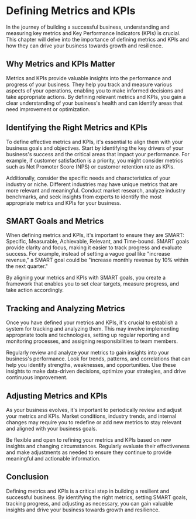# Defining Metrics and KPIs

In the journey of building a successful business, understanding and measuring key metrics and Key Performance Indicators (KPIs) is crucial. This chapter will delve into the importance of defining metrics and KPIs and how they can drive your business towards growth and resilience.

## Why Metrics and KPIs Matter

Metrics and KPIs provide valuable insights into the performance and progress of your business. They help you track and measure various aspects of your operations, enabling you to make informed decisions and take appropriate actions. By defining relevant metrics and KPIs, you gain a clear understanding of your business's health and can identify areas that need improvement or optimization.

## Identifying the Right Metrics and KPIs

To define effective metrics and KPIs, it's essential to align them with your business goals and objectives. Start by identifying the key drivers of your business's success and the critical areas that impact your performance. For example, if customer satisfaction is a priority, you might consider metrics such as Net Promoter Score (NPS) or customer retention rate as KPIs.

Additionally, consider the specific needs and characteristics of your industry or niche. Different industries may have unique metrics that are more relevant and meaningful. Conduct market research, analyze industry benchmarks, and seek insights from experts to identify the most appropriate metrics and KPIs for your business.

## SMART Goals and Metrics

When defining metrics and KPIs, it's important to ensure they are SMART: Specific, Measurable, Achievable, Relevant, and Time-bound. SMART goals provide clarity and focus, making it easier to track progress and evaluate success. For example, instead of setting a vague goal like "increase revenue," a SMART goal could be "increase monthly revenue by 10% within the next quarter."

By aligning your metrics and KPIs with SMART goals, you create a framework that enables you to set clear targets, measure progress, and take action accordingly.

## Tracking and Analyzing Metrics

Once you have defined your metrics and KPIs, it's crucial to establish a system for tracking and analyzing them. This may involve implementing appropriate tools and technologies, setting up regular reporting and monitoring processes, and assigning responsibilities to team members.

Regularly review and analyze your metrics to gain insights into your business's performance. Look for trends, patterns, and correlations that can help you identify strengths, weaknesses, and opportunities. Use these insights to make data-driven decisions, optimize your strategies, and drive continuous improvement.

## Adjusting Metrics and KPIs

As your business evolves, it's important to periodically review and adjust your metrics and KPIs. Market conditions, industry trends, and internal changes may require you to redefine or add new metrics to stay relevant and aligned with your business goals.

Be flexible and open to refining your metrics and KPIs based on new insights and changing circumstances. Regularly evaluate their effectiveness and make adjustments as needed to ensure they continue to provide meaningful and actionable information.

## Conclusion

Defining metrics and KPIs is a critical step in building a resilient and successful business. By identifying the right metrics, setting SMART goals, tracking progress, and adjusting as necessary, you can gain valuable insights and drive your business towards growth and resilience.
